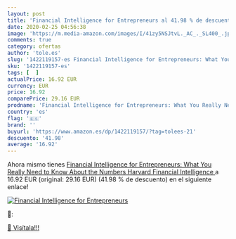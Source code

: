 ```yaml
---
layout: post
title: 'Financial Intelligence for Entrepreneurs al 41.98 % de descuento'
date: 2020-02-25 04:56:38
image: 'https://m.media-amazon.com/images/I/41zy5NSJtvL._AC_._SL400_.jpg'
comments: true
category: ofertas
author: 'tole.es'
slug: '1422119157-es Financial Intelligence for Entrepreneurs: What You Really...'
sku: '1422119157-es'
tags: [  ]
actualPrice: 16.92 EUR
currency: EUR
price: 16.92
comparePrice: 29.16 EUR
prodname: 'Financial Intelligence for Entrepreneurs: What You Really Need to Know About the Numbers  Harvard Financial Intelligence '
country: 'es'
flag: '🇪🇸'
brand: ''
buyurl: 'https://www.amazon.es/dp/1422119157/?tag=tolees-21'
descuento: '41.98'
average: '16.92'
---
```


Ahora mismo tienes [Financial Intelligence for Entrepreneurs: What You Really Need to Know About the Numbers  Harvard Financial Intelligence ](https://www.amazon.es/dp/1422119157/?tag=tolees-21) a 16.92 EUR (original: 29.16 EUR) (41.98 %  de descuento) en el siguiente enlace!

[![Financial Intelligence for Entrepreneurs](https://m.media-amazon.com/images/I/41zy5NSJtvL._AC_._SL400_.jpg)](https://www.amazon.es/dp/1422119157/?tag=tolees-21)

🔎:


[🛒 Visítala!!!](https://www.amazon.es/dp/1422119157/?tag=tolees-21)

